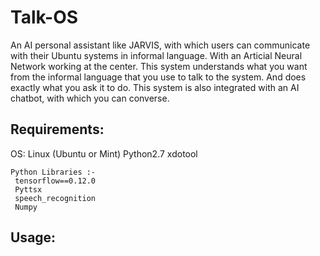 # Talk-OS
An AI personal assistant like JARVIS, with which users can communicate with their Ubuntu systems in informal language. With an Articial Neural Network working at the center. This system understands what you want from the informal language that you use to talk to the system. And does exactly what you ask it to do.
This system is also integrated with an AI chatbot, with which you can converse.

## Requirements:
OS: Linux (Ubuntu or Mint)
Python2.7
xdotool

```
Python Libraries :-
 tensorflow==0.12.0
 Pyttsx
 speech_recognition
 Numpy
```

## Usage:

